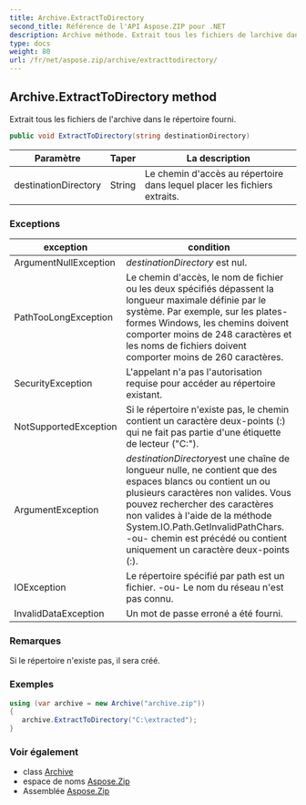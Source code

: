 ```yaml
---
title: Archive.ExtractToDirectory
second_title: Référence de l'API Aspose.ZIP pour .NET
description: Archive méthode. Extrait tous les fichiers de larchive dans le répertoire fourni.
type: docs
weight: 80
url: /fr/net/aspose.zip/archive/extracttodirectory/
---
```

## Archive.ExtractToDirectory method

Extrait tous les fichiers de l'archive dans le répertoire fourni.

```csharp
public void ExtractToDirectory(string destinationDirectory)
```

| Paramètre | Taper | La description |
| --- | --- | --- |
| destinationDirectory | String | Le chemin d'accès au répertoire dans lequel placer les fichiers extraits. |

### Exceptions

| exception | condition |
| --- | --- |
| ArgumentNullException | *destinationDirectory* est nul. |
| PathTooLongException | Le chemin d'accès, le nom de fichier ou les deux spécifiés dépassent la longueur maximale définie par le système. Par exemple, sur les plates-formes Windows, les chemins doivent comporter moins de 248 caractères et les noms de fichiers doivent comporter moins de 260 caractères. |
| SecurityException | L'appelant n'a pas l'autorisation requise pour accéder au répertoire existant. |
| NotSupportedException | Si le répertoire n'existe pas, le chemin contient un caractère deux-points (:) qui ne fait pas partie d'une étiquette de lecteur ("C:\"). |
| ArgumentException | *destinationDirectory*est une chaîne de longueur nulle, ne contient que des espaces blancs ou contient un ou plusieurs caractères non valides. Vous pouvez rechercher des caractères non valides à l'aide de la méthode System.IO.Path.GetInvalidPathChars. -ou- chemin est précédé ou contient uniquement un caractère deux-points (:). |
| IOException | Le répertoire spécifié par path est un fichier. -ou- Le nom du réseau n'est pas connu. |
| InvalidDataException | Un mot de passe erroné a été fourni. |

### Remarques

Si le répertoire n'existe pas, il sera créé.

### Exemples

```csharp
using (var archive = new Archive("archive.zip")) 
{ 
   archive.ExtractToDirectory("C:\extracted");
}
```

### Voir également

* class [Archive](../)
* espace de noms [Aspose.Zip](../../archive/)
* Assemblée [Aspose.Zip](../../../)


